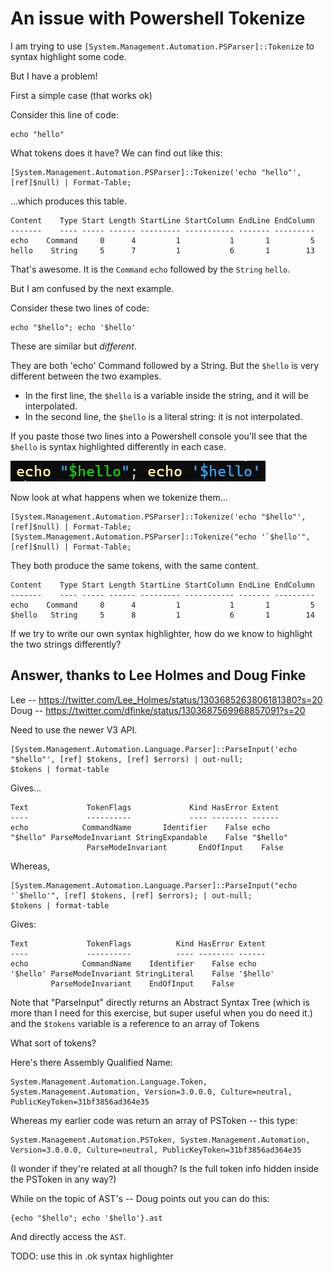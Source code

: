 ﻿# An issue with Powershell Tokenize

I am trying to use `[System.Management.Automation.PSParser]::Tokenize` to syntax highlight some code.

But I have a problem!

First a simple case (that works ok)

Consider this line of code:

	echo "hello"

What tokens does it have? We can find out like this:

	[System.Management.Automation.PSParser]::Tokenize('echo "hello"', [ref]$null) | Format-Table;

...which produces this table.

```plaintext
Content    Type Start Length StartLine StartColumn EndLine EndColumn
-------    ---- ----- ------ --------- ----------- ------- ---------
echo    Command     0      4         1           1       1         5
hello    String     5      7         1           6       1        13
```


That's awesome. It is the `Command` `echo` followed by the `String` `hello`.

But I am confused by the next example.

Consider these two lines of code:

	echo "$hello"; echo '$hello'

These are similar but *different*.

They are both 'echo' Command followed by a String. But the `$hello` is very different between the two examples.

- In the first line, the `$hello` is a variable inside the string, and it will be interpolated.
- In the second line, the `$hello` is a literal string: it is not interpolated.

If you paste those two lines into a Powershell console you'll see that the `$hello` is syntax highlighted differently in each case.

![echo hello echo hello](echo_hello_echo_hello.png)

Now look at what happens when we tokenize them...

	[System.Management.Automation.PSParser]::Tokenize('echo "$hello"', [ref]$null) | Format-Table;
	[System.Management.Automation.PSParser]::Tokenize("echo '`$hello'", [ref]$null) | Format-Table;

They both produce the same tokens, with the same content.

```plaintext
Content    Type Start Length StartLine StartColumn EndLine EndColumn
-------    ---- ----- ------ --------- ----------- ------- ---------
echo    Command     0      4         1           1       1         5
$hello   String     5      8         1           6       1        14
```

If we try to write our own syntax highlighter, how do we know to highlight the two strings differently?

## Answer, thanks to Lee Holmes and Doug Finke

Lee -- https://twitter.com/Lee_Holmes/status/1303685263806181380?s=20
Doug -- https://twitter.com/dfinke/status/1303687569968857091?s=20

Need to use the newer V3 API.

	[System.Management.Automation.Language.Parser]::ParseInput('echo "$hello"', [ref] $tokens, [ref] $errors) | out-null;
	$tokens | format-table

Gives...

	Text             TokenFlags             Kind HasError Extent
	----             ----------             ---- -------- ------
	echo            CommandName       Identifier    False echo
	"$hello" ParseModeInvariant StringExpandable    False "$hello"
					 ParseModeInvariant       EndOfInput    False

Whereas,

	[System.Management.Automation.Language.Parser]::ParseInput("echo '`$hello'", [ref] $tokens, [ref] $errors); | out-null;
	$tokens | format-table

Gives:

```plaintext
Text             TokenFlags          Kind HasError Extent
----             ----------          ---- -------- ------
echo            CommandName    Identifier    False echo
'$hello' ParseModeInvariant StringLiteral    False '$hello'
         ParseModeInvariant    EndOfInput    False
```

Note that "ParseInput" directly returns an Abstract Syntax Tree (which is more than I need for this exercise, but super useful when you do need it.) and the `$tokens` variable is a reference to an array of Tokens

What sort of tokens?

Here's there Assembly Qualified Name:

	System.Management.Automation.Language.Token, System.Management.Automation, Version=3.0.0.0, Culture=neutral, PublicKeyToken=31bf3856ad364e35

Whereas my earlier code was return an array of PSToken -- this type:

	System.Management.Automation.PSToken, System.Management.Automation, Version=3.0.0.0, Culture=neutral, PublicKeyToken=31bf3856ad364e35

(I wonder if they're related at all though? Is the full token info hidden inside the PSToken in any way?)

While on the topic of AST's -- Doug points out you can do this:

	{echo "$hello"; echo '$hello'}.ast

And directly access the `AST`.


TODO: use this in .ok syntax highlighter
